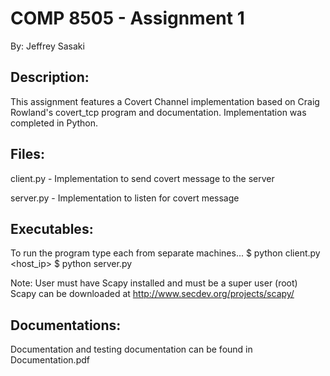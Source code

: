 COMP 8505 - Assignment 1
==============================================
By: Jeffrey Sasaki

Description:
------------------------------------------------------------------------------
This assignment features a Covert Channel implementation based on Craig Rowland's
covert_tcp program and documentation. Implementation was completed in Python.

Files:
------------------------------------------------------------------------------
client.py - Implementation to send covert message to the server

server.py - Implementation to listen for covert message

Executables:
------------------------------------------------------------------------------
To run the program type each from separate machines...
$ python client.py <host_ip>
$ python server.py 

Note:
User must have Scapy installed and must be a super user (root)
Scapy can be downloaded at http://www.secdev.org/projects/scapy/

Documentations:
-------------------------------------------------------------------------------
Documentation and testing documentation can be found in Documentation.pdf
